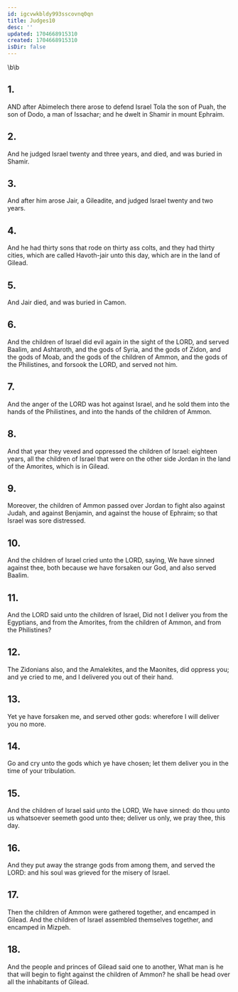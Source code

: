 ```yaml
---
id: igcvwkbldy993sscovnq0qn
title: Judges10
desc: ''
updated: 1704668915310
created: 1704668915310
isDir: false
---
```

\b\b
## 1.
AND after Abimelech there arose to defend Israel Tola the son of Puah, the son of Dodo, a man of Issachar; and he dwelt in Shamir in mount Ephraim.
## 2.
And he judged Israel twenty and three years, and died, and was buried in Shamir.
## 3.
And after him arose Jair, a Gileadite, and judged Israel twenty and two years.
## 4.
And he had thirty sons that rode on thirty ass colts, and they had thirty cities, which are called Havoth-jair unto this day, which are in the land of Gilead.
## 5.
And Jair died, and was buried in Camon.
## 6.
And the children of Israel did evil again in the sight of the LORD, and served Baalim, and Ashtaroth, and the gods of Syria, and the gods of Zidon, and the gods of Moab, and the gods of the children of Ammon, and the gods of the Philistines, and forsook the LORD, and served not him.
## 7.
And the anger of the LORD was hot against Israel, and he sold them into the hands of the Philistines, and into the hands of the children of Ammon.
## 8.
And that year they vexed and oppressed the children of Israel: eighteen years, all the children of Israel that were on the other side Jordan in the land of the Amorites, which is in Gilead.
## 9.
Moreover, the children of Ammon passed over Jordan to fight also against Judah, and against Benjamin, and against the house of Ephraim; so that Israel was sore distressed.
## 10.
And the children of Israel cried unto the LORD, saying, We have sinned against thee, both because we have forsaken our God, and also served Baalim.
## 11.
And the LORD said unto the children of Israel, Did not I deliver you from the Egyptians, and from the Amorites, from the children of Ammon, and from the Philistines?
## 12.
The Zidonians also, and the Amalekites, and the Maonites, did oppress you; and ye cried to me, and I delivered you out of their hand.
## 13.
Yet ye have forsaken me, and served other gods: wherefore I will deliver you no more.
## 14.
Go and cry unto the gods which ye have chosen; let them deliver you in the time of your tribulation.
## 15.
And the children of Israel said unto the LORD, We have sinned: do thou unto us whatsoever seemeth good unto thee; deliver us only, we pray thee, this day.
## 16.
And they put away the strange gods from among them, and served the LORD: and his soul was grieved for the misery of Israel.
## 17.
Then the children of Ammon were gathered together, and encamped in Gilead.  And the children of Israel assembled themselves together, and encamped in Mizpeh.
## 18.
And the people and princes of Gilead said one to another, What man is he that will begin to fight against the children of Ammon?  he shall be head over all the inhabitants of Gilead.
